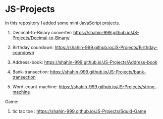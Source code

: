 # JS-Projects
In this repository I added some mini JavaScript projects.

1. Decimal-to-Binary converter: https://shahin-999.github.io/JS-Projects/Decimal-to-Binary/ 

2. Birthday coundown: https://shahin-999.github.io/JS-Projects/Birthday-coundown

3. Address-book: https://shahin-999.github.io/JS-Projects/Address-book

4. Bank-transection: https://shahin-999.github.io/JS-Projects/bank-transection

5. Word-count-machine: https://shahin-999.github.io/JS-Projects/string-machine


Game:
1. tic tac toe : https://shahin-999.github.io/JS-Projects/Squid-Game